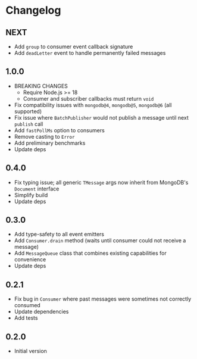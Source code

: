 # Changelog

## NEXT

- Add `group` to consumer event callback signature
- Add `deadLetter` event to handle permanently failed messages

## 1.0.0

- BREAKING CHANGES
  - Require Node.js >= 18
  - Consumer and subscriber callbacks must return `void`
- Fix compatibility issues with `mongodb@4`, `mongodb@5`, `mongodb@6` (all supported)
- Fix issue where `BatchPublisher` would not publish a message until next `publish` call
- Add `fastPollMs` option to consumers
- Remove casting to `Error`
- Add preliminary benchmarks
- Update deps

## 0.4.0

- Fix typing issue; all generic `TMessage` args now inherit from MongoDB's `Document` interface
- Simplify build
- Update deps

## 0.3.0

- Add type-safety to all event emitters
- Add `Consumer.drain` method (waits until consumer could not receive a message)
- Add `MessageQueue` class that combines existing capabilities for convenience
- Update deps

## 0.2.1

- Fix bug in `Consumer` where past messages were sometimes not correctly consumed
- Update dependencies
- Add tests

## 0.2.0

- Initial version
